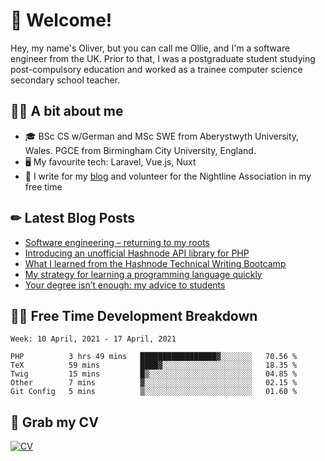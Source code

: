 # 👋 Welcome!

Hey, my name's Oliver, but you can call me Ollie, and I'm a software engineer from the UK. Prior to that, I was a postgraduate student studying post-compulsory education and worked as a trainee computer science secondary school teacher.

## 👨‍🏫 A bit about me

- 🎓 BSc CS w/German and MSc SWE from Aberystwyth University, Wales. PGCE from Birmingham City University, England.
- 🖥 My favourite tech: Laravel, Vue.js, Nuxt
- 🌱 I write for my [blog](https://scratchpad.oliverearl.co.uk) and volunteer for the Nightline Association in my free time

## ✏ Latest Blog Posts

<!-- BLOG-POST-LIST:START -->
- [Software engineering – returning to my roots](https://scratchpad.oliverearl.co.uk/2021/05/03/returning-to-my-software-engineering-roots/)
- [Introducing an unofficial Hashnode API library for PHP](https://scratchpad.oliverearl.co.uk/2020/12/01/introducing-an-unofficial-hashnode-api-library-for-php/)
- [What I learned from the Hashnode Technical Writing Bootcamp](https://scratchpad.oliverearl.co.uk/2020/10/25/what-i-learned-from-the-hashnode-technical-writing-bootcamp/)
- [My strategy for learning a programming language quickly](https://scratchpad.oliverearl.co.uk/2020/10/25/my-strategy-for-learning-a-programming-language-quickly/)
- [Your degree isn’t enough: my advice to students](https://scratchpad.oliverearl.co.uk/2020/10/18/your-degree-isnt-enough-my-advice-to-students/)
<!-- BLOG-POST-LIST:END -->
## 👨‍💻 Free Time Development Breakdown

<!--START_SECTION:waka-->
```text
Week: 10 April, 2021 - 17 April, 2021

PHP          3 hrs 49 mins   █████████████████▓░░░░░░░   70.56 % 
TeX          59 mins         ████▓░░░░░░░░░░░░░░░░░░░░   18.35 % 
Twig         15 mins         █▒░░░░░░░░░░░░░░░░░░░░░░░   04.85 % 
Other        7 mins          ▓░░░░░░░░░░░░░░░░░░░░░░░░   02.15 % 
Git Config   5 mins          ▒░░░░░░░░░░░░░░░░░░░░░░░░   01.60 % 
```
<!--END_SECTION:waka-->

## 📌 Grab my CV

[![CV](https://github-readme-stats.vercel.app/api/pin/?username=oliverearl&repo=cv)](https://github.com/oliverearl/cv)
